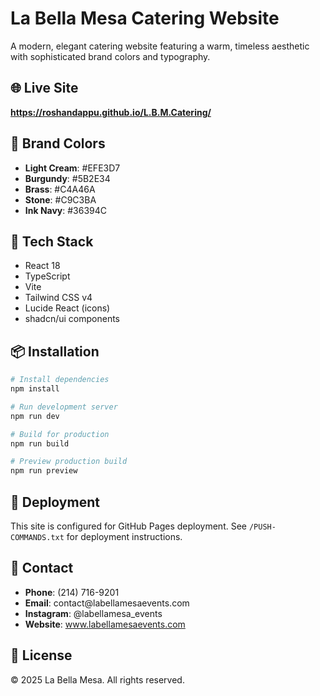 # La Bella Mesa Catering Website

A modern, elegant catering website featuring a warm, timeless aesthetic with sophisticated brand colors and typography.

## 🌐 Live Site

**https://roshandappu.github.io/L.B.M.Catering/**

## 🎨 Brand Colors

- **Light Cream**: #EFE3D7
- **Burgundy**: #5B2E34
- **Brass**: #C4A46A
- **Stone**: #C9C3BA
- **Ink Navy**: #36394C

## 🚀 Tech Stack

- React 18
- TypeScript
- Vite
- Tailwind CSS v4
- Lucide React (icons)
- shadcn/ui components

## 📦 Installation

```bash
# Install dependencies
npm install

# Run development server
npm run dev

# Build for production
npm run build

# Preview production build
npm run preview
```

## 🚢 Deployment

This site is configured for GitHub Pages deployment. See `/PUSH-COMMANDS.txt` for deployment instructions.

## 📧 Contact

- **Phone**: (214) 716-9201
- **Email**: contact@labellamesa­events.com
- **Instagram**: @labellamesa_events
- **Website**: www.labellamesa­events.com

## 📄 License

© 2025 La Bella Mesa. All rights reserved.